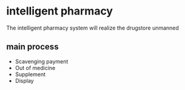 # intelligent pharmacy

The intelligent pharmacy system will realize the drugstore unmanned

## main process

* Scavenging payment
* Out of medicine
* Supplement
* Display

